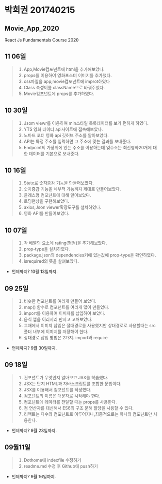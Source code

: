 # 박희권 201740215
## Movie_App_2020

React Js Fundamentals Course 2020

## 11 06일
>1. App,Movie컴포넌트에 html을 추가해보았다.
>2. props를 이용하여 영화포스터 이미지를 추가했다.
>3. css파일을 app,movie컴포넌트에 improt하였다
>4. Class 속성이름 className으로 바꿔주었다.
>5. Movie컴포넌트에 props를 추가하였다.




## 10 30일
>1. Jsom viewr를 이용하여 min스타일 목록데이터를 보기 편하게 하였다.
>2. YTS 영화 데이터 api사이트에 접속해보았다.
>3. 노마드 코더 영화 api 깃허브 주소를 알아보았다.
>4. API는 특정 주소를 입력하면 그 주소에 맞는 결과를 보내준다.
>5. Endpoint의 가장위에 있는 주소를 이용하는데 잊주소는 최신영화20개에 대한 데이터를 기본으로 보내준다.




## 10 16일
>1. State로 숫자증감 기능을 만들어보았다.
>2. 숫자증감 기능을 세부적 기능까지 제대로 만들어보았다.
>3. 클래스형 컴포넌트에 대해 알아보았다.
>4. 로딩현상을 구현해보았다.
>5. axios,Json viewer확장도구를 설치하였다.
>6. 영화 API를 만들어보았다.



## 10 07일
>1. 각 배열의 요소에 rating(평점)을 추가해보았다.
>2. prop-type을 설치하였다.
>3. package.json의 dependencies키에 있는값에 prop-type을 확인하였다.
>4. isrequired의 뜻을 살펴보았다.
* 언제까지? 10월 13일까지.


## 09 25일
>1. 비슷한 컴포넌트를 여러개 만들어 보았다.
>2. map() 함수로 컴포넌트를 여러개 많이 만들었다.
>3. import를 이용하여 이미지를 삽입하여 보았다.
>4. 음식 앱을 이리저리 만지고 고쳐보았다.
>5. 교재에서 이미지 삽입은 절대경로를 사용했지만 상대경로로 사용할때는 src폴더 내부에 이미지를 저장해야 한다.
>6. 상대경로 삽입 방법은 2가지. import와 require
* 언제까지? 9월 30일까지.


## 09 18일
>1. 컨포넌트가 무엇인지 알아보고 JSX를 학습했다.
>2. JSX는 단지 HTML과 자바스크립트를 조합한 문법이다.
>3. JSX를 이용해서 컴포넌트를 작성했다.
>4. 컴포넌트의 이름은 대문자로 시작해야 한다.
>5. 컴포넌트에 데이터를 전달할 때는 props를 사용한다.
>6. 점 연산자를 대신해서 ES6의 구조 분해 할당을 사용할 수 있다.
>7. 리액트는 다수의 컴포넌트로 이루어지나,최종적으로는 하나의 컴포넌트만 사용한다.
* 언제까지? 9월 23일까지.


## 09월11일
>1. Dothome에 indexfile 수정하기
>2. readme.md 수정 후 Github에 push하기
* 언제까지? 9월 16일까지.